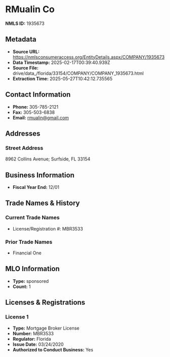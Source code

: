 # RMualin Co

**NMLS ID:** 1935673

## Metadata
- **Source URL:** https://nmlsconsumeraccess.org/EntityDetails.aspx/COMPANY/1935673
- **Data Timestamp:** 2025-02-17T00:39:40.939Z
- **Source File:** drive/data_/florida/33154/COMPANY/COMPANY_1935673.html
- **Extraction Time:** 2025-05-27T10:42:12.735565

## Contact Information
- **Phone:** 305-785-2121
- **Fax:** 305-503-6838
- **Email:** rmualin@gmail.com

## Addresses
### Street Address
8962 Collins Avenue; Surfside, FL 33154

## Business Information
- **Fiscal Year End:** 12/01

## Trade Names & History
### Current Trade Names
- License/Registration #: MBR3533

### Prior Trade Names
- Financial One

## MLO Information
- **Type:** sponsored
- **Count:** 1

## Licenses & Registrations

### License 1
- **Type:** Mortgage Broker License
- **Number:** MBR3533
- **Regulator:** Florida
- **Issue Date:** 03/24/2020
- **Authorized to Conduct Business:** Yes
